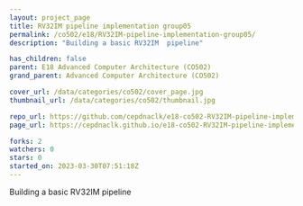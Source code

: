 ```yaml
---
layout: project_page
title: RV32IM pipeline implementation group05
permalink: /co502/e18/RV32IM-pipeline-implementation-group05/
description: "Building a basic RV32IM  pipeline"

has_children: false
parent: E18 Advanced Computer Architecture (CO502)
grand_parent: Advanced Computer Architecture (CO502)

cover_url: /data/categories/co502/cover_page.jpg
thumbnail_url: /data/categories/co502/thumbnail.jpg

repo_url: https://github.com/cepdnaclk/e18-co502-RV32IM-pipeline-implementation-group05
page_url: https://cepdnaclk.github.io/e18-co502-RV32IM-pipeline-implementation-group05

forks: 2
watchers: 0
stars: 0
started_on: 2023-03-30T07:51:18Z
---
```

Building a basic RV32IM  pipeline

